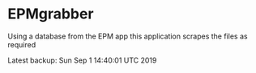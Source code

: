 # EPMgrabber
Using a database from the EPM app this application scrapes the files as required


Latest backup: Sun Sep 1 14:40:01 UTC 2019
